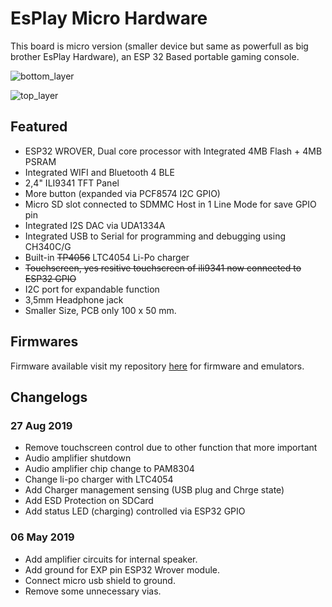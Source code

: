 # EsPlay Micro Hardware
This board is micro version (smaller device but same as powerfull as big brother EsPlay Hardware), an ESP 32 Based portable gaming console.

![bottom_layer](https://raw.githubusercontent.com/pebri86/esplay_micro_hardware/master/docs/esplay_micro_bottom.png)

![top_layer](https://raw.githubusercontent.com/pebri86/esplay_micro_hardware/master/docs/esplay_micro_top.png)

Featured
--------
- ESP32 WROVER, Dual core processor with Integrated 4MB Flash + 4MB PSRAM
- Integrated WIFI and Bluetooth 4 BLE
- 2,4" ILI9341 TFT Panel
- More button (expanded via PCF8574 I2C GPIO)
- Micro SD slot connected to SDMMC Host in 1 Line Mode for save GPIO pin
- Integrated I2S DAC via UDA1334A
- Integrated USB to Serial for programming and debugging using CH340C/G
- Built-in ~~TP4056~~ LTC4054 Li-Po charger
- ~~Touchscreen, yes resitive touchscreen of ili9341 now connected to ESP32 GPIO~~
- I2C port for expandable function
- 3,5mm Headphone jack
- Smaller Size, PCB only 100 x 50 mm.

Firmwares
---------
Firmware available visit my repository [here](https://github.com/pebri86/esplay-retro-emulation) for firmware and emulators.

Changelogs
----------
### 27 Aug 2019
- Remove touchscreen control due to other function that more important
- Audio amplifier shutdown
- Audio amplifier chip change to PAM8304
- Change li-po charger with LTC4054
- Add Charger management sensing (USB plug and Chrge state)
- Add ESD Protection on SDCard
- Add status LED (charging) controlled via ESP32 GPIO

### 06 May 2019
- Add amplifier circuits for internal speaker.
- Add ground for EXP pin ESP32 Wrover module.
- Connect micro usb shield to ground.
- Remove some unnecessary vias.
